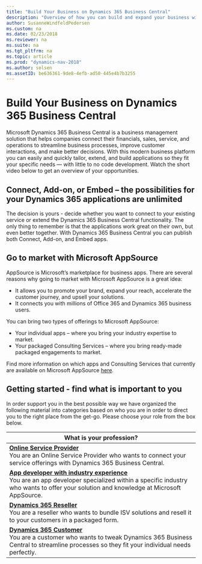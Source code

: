 ```yaml
---
title: "Build Your Business on Dynamics 365 Business Central"
description: "Overview of how you can build and expand your business with Dynamics 365 Business Central"
author: SusanneWindfeldPedersen
ms.custom: na
ms.date: 02/23/2018
ms.reviewer: na
ms.suite: na
ms.tgt_pltfrm: na
ms.topic: article
ms.prod: "dynamics-nav-2018"
ms.author: solsen
ms.assetID: be636361-9de8-4efb-ad50-445e4b7b3255
---
```


# Build Your Business on Dynamics 365 Business Central
Microsoft Dynamics 365 Business Central is a business management solution that helps companies connect their financials, sales, service, and operations to streamline business processes, improve customer interactions, and make better decisions. With this modern business platform you can easily and quickly tailor, extend, and build applications so they fit your specific needs — with little to no code development. Watch the short video below to get an overview of your opportunities. 

<!-- video -->

## Connect, Add-on, or Embed – the possibilities for your Dynamics 365 applications are unlimited 
The decision is yours - decide whether you want to connect to your existing service or extend the Dynamics 365 Business Central functionality. The only thing to remember is that the applications work great on their own, but even better together. With Dynamics 365 Business Central you can publish both Connect, Add-on, and Embed apps. 
 
## Go to market with Microsoft AppSource
AppSource is Microsoft’s marketplace for business apps. There are several reasons why going to market with Microsoft AppSource is a great idea:  
- It allows you to promote your brand, expand your reach, accelerate the customer journey, and upsell your solutions.  
- It connects you with millions of Office 365 and Dynamics 365 business users.  
 
You can bring two types of offerings to Microsoft AppSource: 

- Your individual apps – where you bring your industry expertise to market. 
- Your packaged Consulting Services – where you bring ready-made packaged engagements to market.   
 
Find more information on which apps and Consulting Services that currently are available on Microsoft AppSource [here]().<!-- link -->

## Getting started - find what is important to you 
In order support you in the best possible way we have organized the following material into categories based on who you are in order to direct you to the right place from the get-go. Please choose your role from the box below.  

|What is your profession?|
|------------------------|
|[**Online Service Provider**]() </br>You are an Online Service Provider who wants to connect your service offerings with Dynamics 365 Business Central. |
|[**App developer with industry experience**]() </br>You are an app developer specialized within a specific industry who wants to offer your solution and knowledge at Microsoft AppSource. |
|[**Dynamics 365 Reseller**]()</br>You are a reseller who wants to bundle ISV solutions and resell it to your customers in a packaged form. |
|[**Dynamics 365 Customer**]()</br>You are a customer who wants to tweak Dynamics 365 Business Central to streamline processes so they fit your individual needs perfectly.|

